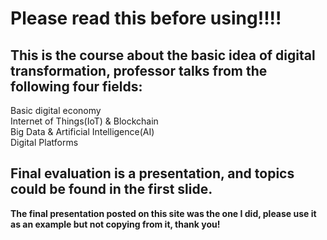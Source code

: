 # Please read this before using!!!!
## This is the course about the basic idea of digital transformation, professor talks from the following four fields:

<oi>Basic digital economy</oi>
<br/>
<oi>Internet of Things(IoT) & Blockchain</oi>
<br/>
<oi>Big Data & Artificial Intelligence(AI)</oi>
<br/>
<oi>Digital Platforms</oi>

## Final evaluation is a presentation, and topics could be found in the first slide.

<b>The final presentation posted on this site was the one I did, please use it as an example but not copying from it, thank you!</b>
